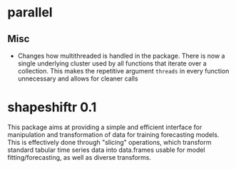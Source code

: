 # parallel

## Misc

* Changes how multithreaded is handled in the package. There is now a single underlying cluster used by all functions that iterate over a collection. This makes the repetitive argument `threads` in every function unnecessary and allows for cleaner calls

# shapeshiftr 0.1

This package aims at providing a simple and efficient interface for manipulation and 
transformation of data for training forecasting models. This is effectively done through 
"slicing" operations, which transform standard tabular time series data into data.frames usable 
for model fitting/forecasting, as well as diverse transforms.
